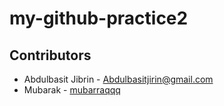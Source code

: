 # my-github-practice2

## Contributors
- Abdulbasit Jibrin - [Abdulbasitjirin@gmail.com](mailto:your.email@example.com)
- Mubarak - [mubarraqqq](https://github.com/mubarraqqq)
